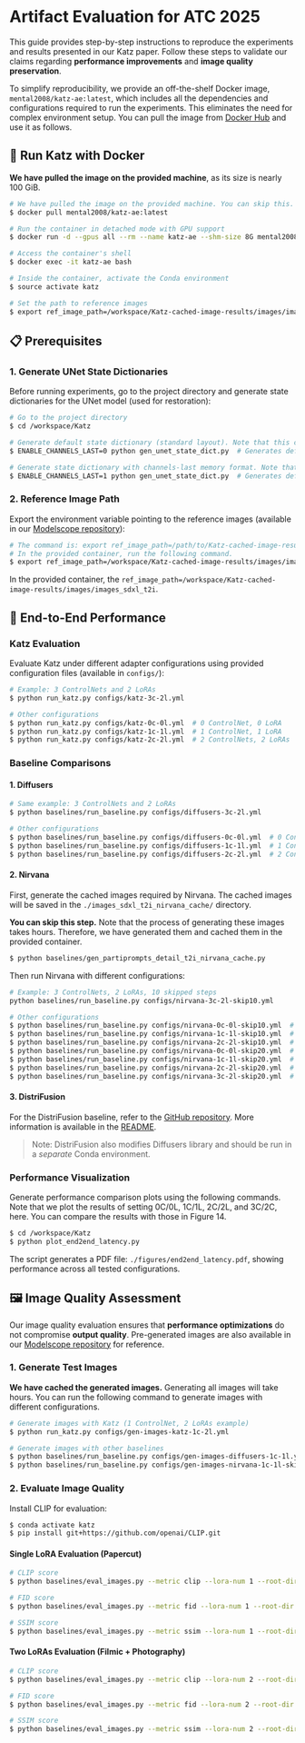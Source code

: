 # Artifact Evaluation for ATC 2025

This guide provides step-by-step instructions to reproduce the experiments and results presented in our Katz paper. Follow these steps to validate our claims regarding **performance improvements** and **image quality preservation**.

To simplify reproducibility, we provide an off-the-shelf Docker image, `mental2008/katz-ae:latest`, which includes all the dependencies and configurations required to run the experiments. This eliminates the need for complex environment setup. You can pull the image from [Docker Hub](https://hub.docker.com/repository/docker/mental2008/katz-ae/general) and use it as follows.

## 🚀 Run Katz with Docker

**We have pulled the image on the provided machine**, as its size is nearly 100 GiB.

```bash
# We have pulled the image on the provided machine. You can skip this. On your machine, you can pull the prebuilt Docker image with the following command.
$ docker pull mental2008/katz-ae:latest

# Run the container in detached mode with GPU support
$ docker run -d --gpus all --rm --name katz-ae --shm-size 8G mental2008/katz-ae:latest sleep infinity

# Access the container's shell
$ docker exec -it katz-ae bash

# Inside the container, activate the Conda environment
$ source activate katz

# Set the path to reference images
$ export ref_image_path=/workspace/Katz-cached-image-results/images/images_sdxl_t2i
```

## 📋 Prerequisites

### 1. Generate UNet State Dictionaries

Before running experiments, go to the project directory and generate state dictionaries for the UNet model (used for restoration):

```bash
# Go to the project directory
$ cd /workspace/Katz

# Generate default state dictionary (standard layout). Note that this can take minutes.
$ ENABLE_CHANNELS_LAST=0 python gen_unet_state_dict.py  # Generates default_unet_state_dict.pt

# Generate state dictionary with channels-last memory format. Note that this can take minutes.
$ ENABLE_CHANNELS_LAST=1 python gen_unet_state_dict.py  # Generates default_unet_state_dict_channels_last.pt
```

### 2. Reference Image Path

Export the environment variable pointing to the reference images (available in our [Modelscope repository](https://modelscope.cn/datasets/mental2008/Katz-cached-image-results)):

```bash
# The command is: export ref_image_path=/path/to/Katz-cached-image-results/images/images_sdxl_t2i
# In the provided container, run the following command.
$ export ref_image_path=/workspace/Katz-cached-image-results/images/images_sdxl_t2i
```

In the provided container, the ``ref_image_path=/workspace/Katz-cached-image-results/images/images_sdxl_t2i``.

## 🚀 End-to-End Performance

### Katz Evaluation

Evaluate Katz under different adapter configurations using provided configuration files (available in `configs/`):

```bash
# Example: 3 ControlNets and 2 LoRAs
$ python run_katz.py configs/katz-3c-2l.yml

# Other configurations
$ python run_katz.py configs/katz-0c-0l.yml  # 0 ControlNet, 0 LoRA
$ python run_katz.py configs/katz-1c-1l.yml  # 1 ControlNet, 1 LoRA
$ python run_katz.py configs/katz-2c-2l.yml  # 2 ControlNets, 2 LoRAs
```

### Baseline Comparisons

#### 1. Diffusers

```bash
# Same example: 3 ControlNets and 2 LoRAs
$ python baselines/run_baseline.py configs/diffusers-3c-2l.yml

# Other configurations
$ python baselines/run_baseline.py configs/diffusers-0c-0l.yml  # 0 ControlNet, 0 LoRA
$ python baselines/run_baseline.py configs/diffusers-1c-1l.yml  # 1 ControlNet, 1 LoRA
$ python baselines/run_baseline.py configs/diffusers-2c-2l.yml  # 2 ControlNets, 2 LoRAs
```

#### 2. Nirvana

First, generate the cached images required by Nirvana. The cached images will be saved in the `./images_sdxl_t2i_nirvana_cache/` directory.

**You can skip this step.** Note that the process of generating these images takes hours. Therefore, we have generated them and cached them in the provided container. 

```bash
$ python baselines/gen_partiprompts_detail_t2i_nirvana_cache.py
```

Then run Nirvana with different configurations:

```bash
# Example: 3 ControlNets, 2 LoRAs, 10 skipped steps
python baselines/run_baseline.py configs/nirvana-3c-2l-skip10.yml

# Other configurations
$ python baselines/run_baseline.py configs/nirvana-0c-0l-skip10.yml  # 0 ControlNet, 0 LoRA, 10 skipped steps
$ python baselines/run_baseline.py configs/nirvana-1c-1l-skip10.yml  # 1 ControlNet, 1 LoRA, 10 skipped steps
$ python baselines/run_baseline.py configs/nirvana-2c-2l-skip10.yml  # 2 ControlNet, 2 LoRA, 10 skipped steps
$ python baselines/run_baseline.py configs/nirvana-0c-0l-skip20.yml  # 0 ControlNets, 0 LoRAs, 20 skipped steps
$ python baselines/run_baseline.py configs/nirvana-1c-1l-skip20.yml  # 1 ControlNets, 1 LoRAs, 20 skipped steps
$ python baselines/run_baseline.py configs/nirvana-2c-2l-skip20.yml  # 2 ControlNets, 2 LoRAs, 20 skipped steps
$ python baselines/run_baseline.py configs/nirvana-3c-2l-skip20.yml  # 3 ControlNets, 2 LoRAs, 20 skipped steps
```

#### 3. DistriFusion

For the DistriFusion baseline, refer to the [GitHub repository](https://github.com/Suyi32/distrifuser-controlnet). More information is available in the [README](https://github.com/Suyi32/distrifuser-controlnet/blob/main/AE_README.md).

> Note: DistriFusion also modifies Diffusers library and should be run in a *separate* Conda environment.

### Performance Visualization

Generate performance comparison plots using the following commands. Note that we plot the results of setting 0C/0L, 1C/1L, 2C/2L, and 3C/2C, here. You can compare the results with those in Figure 14.

```bash
$ cd /workspace/Katz
$ python plot_end2end_latency.py
```

The script generates a PDF file: `./figures/end2end_latency.pdf`, showing performance across all tested configurations.

## 🖼️ Image Quality Assessment

Our image quality evaluation ensures that **performance optimizations** do not compromise **output quality**. Pre-generated images are also available in our [Modelscope repository](https://modelscope.cn/datasets/mental2008/Katz-cached-image-results) for reference.

### 1. Generate Test Images

**We have cached the generated images.** Generating all images will take hours. You can run the following command to generate images with different configurations.

```bash
# Generate images with Katz (1 ControlNet, 2 LoRAs example)
$ python run_katz.py configs/gen-images-katz-1c-2l.yml

# Generate images with other baselines
$ python baselines/run_baseline.py configs/gen-images-diffusers-1c-1l.yml  # Diffusers
$ python baselines/run_baseline.py configs/gen-images-nirvana-1c-1l-skip10.yml  # Nirvana
```

### 2. Evaluate Image Quality

Install CLIP for evaluation:

```bash
$ conda activate katz
$ pip install git+https://github.com/openai/CLIP.git
```

#### Single LoRA Evaluation (Papercut)

```bash
# CLIP score
$ python baselines/eval_images.py --metric clip --lora-num 1 --root-dir /workspace/Katz-cached-image-results/images

# FID score
$ python baselines/eval_images.py --metric fid --lora-num 1 --root-dir /workspace/Katz-cached-image-results/images

# SSIM score
$ python baselines/eval_images.py --metric ssim --lora-num 1 --root-dir /workspace/Katz-cached-image-results/images
```

#### Two LoRAs Evaluation (Filmic + Photography)

```bash
# CLIP score
$ python baselines/eval_images.py --metric clip --lora-num 2 --root-dir /workspace/Katz-cached-image-results/images

# FID score
$ python baselines/eval_images.py --metric fid --lora-num 2 --root-dir /workspace/Katz-cached-image-results/images

# SSIM score
$ python baselines/eval_images.py --metric ssim --lora-num 2 --root-dir /workspace/Katz-cached-image-results/images
```
